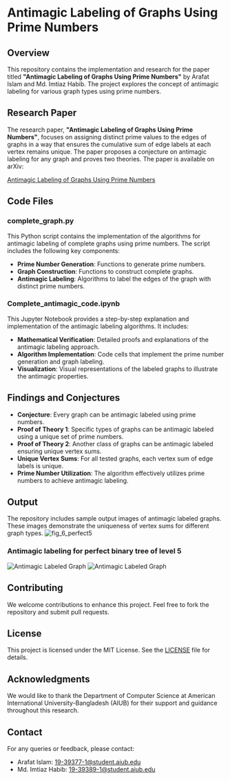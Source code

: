 # Antimagic Labeling of Graphs Using Prime Numbers

## Overview

This repository contains the implementation and research for the paper titled **"Antimagic Labeling of Graphs Using Prime Numbers"** by Arafat Islam and Md. Imtiaz Habib. The project explores the concept of antimagic labeling for various graph types using prime numbers.

## Research Paper

The research paper, **"Antimagic Labeling of Graphs Using Prime Numbers"**, focuses on assigning distinct prime values to the edges of graphs in a way that ensures the cumulative sum of edge labels at each vertex remains unique. The paper proposes a conjecture on antimagic labeling for any graph and proves two theories. The paper is available on arXiv:

[Antimagic Labeling of Graphs Using Prime Numbers](https://arxiv.org/abs/2403.17969)

## Code Files

### complete_graph.py

This Python script contains the implementation of the algorithms for antimagic labeling of complete graphs using prime numbers. The script includes the following key components:

- **Prime Number Generation**: Functions to generate prime numbers.
- **Graph Construction**: Functions to construct complete graphs.
- **Antimagic Labeling**: Algorithms to label the edges of the graph with distinct prime numbers.

### Complete_antimagic_code.ipynb

This Jupyter Notebook provides a step-by-step explanation and implementation of the antimagic labeling algorithms. It includes:

- **Mathematical Verification**: Detailed proofs and explanations of the antimagic labeling approach.
- **Algorithm Implementation**: Code cells that implement the prime number generation and graph labeling.
- **Visualization**: Visual representations of the labeled graphs to illustrate the antimagic properties.

## Findings and Conjectures

- **Conjecture**: Every graph can be antimagic labeled using prime numbers.
- **Proof of Theory 1**: Specific types of graphs can be antimagic labeled using a unique set of prime numbers.
- **Proof of Theory 2**: Another class of graphs can be antimagic labeled ensuring unique vertex sums.
- **Unique Vertex Sums**: For all tested graphs, each vertex sum of edge labels is unique.
- **Prime Number Utilization**: The algorithm effectively utilizes prime numbers to achieve antimagic labeling.

## Output

The repository includes sample output images of antimagic labeled graphs. These images demonstrate the uniqueness of vertex sums for different graph types.
![fig_6_perfect5](https://github.com/user-attachments/assets/bf0d3a4e-273a-4610-92c3-cee69e837985)
###                    Antimagic labeling for perfect binary tree of level 5


![Antimagic Labeled Graph](images/output1.png)
![Antimagic Labeled Graph](images/output2.png)

## Contributing

We welcome contributions to enhance this project. Feel free to fork the repository and submit pull requests.

## License

This project is licensed under the MIT License. See the [LICENSE](LICENSE) file for details.

## Acknowledgments

We would like to thank the Department of Computer Science at American International University-Bangladesh (AIUB) for their support and guidance throughout this research.

## Contact

For any queries or feedback, please contact:

- Arafat Islam: 19-39377-1@student.aiub.edu
- Md. Imtiaz Habib: 19-39389-1@student.aiub.edu
